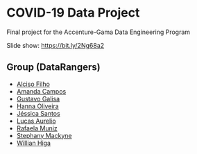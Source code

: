 # COVID-19 Data Project

Final project for the Accenture-Gama Data Engineering Program

Slide show: https://bit.ly/2Ng68a2

## Group (DataRangers)

* [Alciso Filho](https://github.com/alciso)
* [Amanda Campos](https://github.com/acdesantana)
* [Gustavo Galisa](https://github.com/gustavogalisa)
* [Hanna Oliveira](https://github.com/hannazita)
* [Jéssica Santos](https://github.com/JesssySantos)
* [Lucas Aurelio](https://github.com/LucasAurelio)
* [Rafaela Muniz](https://github.com/Rafamtonetto)
* [Stephany Mackyne](https://github.com/stephanymackyne)
* [Willian Higa](https://github.com/willhiga)


